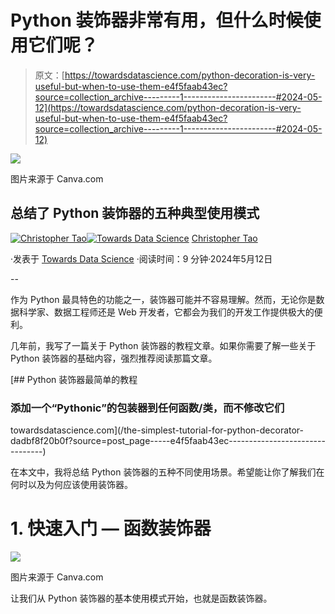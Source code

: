 # Python 装饰器非常有用，但什么时候使用它们呢？

> 原文：[https://towardsdatascience.com/python-decoration-is-very-useful-but-when-to-use-them-e4f5faab43ec?source=collection_archive---------1-----------------------#2024-05-12](https://towardsdatascience.com/python-decoration-is-very-useful-but-when-to-use-them-e4f5faab43ec?source=collection_archive---------1-----------------------#2024-05-12)

![](../Images/2ed738355e0e9dfa070aefb0fef08c5a.png)

图片来源于 Canva.com

## 总结了 Python 装饰器的五种典型使用模式

[](https://christophertao.medium.com/?source=post_page---byline--e4f5faab43ec--------------------------------)[![Christopher Tao](../Images/bea1e3c81cc62eb28bdba9275d6b326f.png)](https://christophertao.medium.com/?source=post_page---byline--e4f5faab43ec--------------------------------)[](https://towardsdatascience.com/?source=post_page---byline--e4f5faab43ec--------------------------------)[![Towards Data Science](../Images/a6ff2676ffcc0c7aad8aaf1d79379785.png)](https://towardsdatascience.com/?source=post_page---byline--e4f5faab43ec--------------------------------) [Christopher Tao](https://christophertao.medium.com/?source=post_page---byline--e4f5faab43ec--------------------------------)

·发表于 [Towards Data Science](https://towardsdatascience.com/?source=post_page---byline--e4f5faab43ec--------------------------------) ·阅读时间：9 分钟·2024年5月12日

--

作为 Python 最具特色的功能之一，装饰器可能并不容易理解。然而，无论你是数据科学家、数据工程师还是 Web 开发者，它都会为我们的开发工作提供极大的便利。

几年前，我写了一篇关于 Python 装饰器的教程文章。如果你需要了解一些关于 Python 装饰器的基础内容，强烈推荐阅读那篇文章。

[](/the-simplest-tutorial-for-python-decorator-dadbf8f20b0f?source=post_page-----e4f5faab43ec--------------------------------) [## Python 装饰器最简单的教程

### 添加一个“Pythonic”的包装器到任何函数/类，而不修改它们

towardsdatascience.com](/the-simplest-tutorial-for-python-decorator-dadbf8f20b0f?source=post_page-----e4f5faab43ec--------------------------------)

在本文中，我将总结 Python 装饰器的五种不同使用场景。希望能让你了解我们在何时以及为何应该使用装饰器。

# 1\. 快速入门 — 函数装饰器

![](../Images/6d46c20f494326eedcb92f9c7c1f5caa.png)

图片来源于 Canva.com

让我们从 Python 装饰器的基本使用模式开始，也就是函数装饰器。
